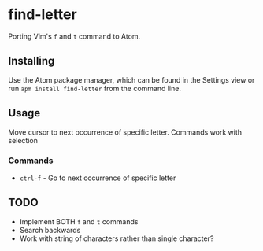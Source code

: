 find-letter
==========

Porting Vim's `f` and `t` command to Atom.

## Installing
Use the Atom package manager, which can be found in the Settings view or run `apm install find-letter` from the command line.

## Usage
Move cursor to next occurrence of specific letter. Commands work with selection

### Commands

* `ctrl-f` - Go to next occurrence of specific letter

## TODO

* Implement BOTH `f` and `t` commands
* Search backwards
* Work with string of characters rather than single character?
